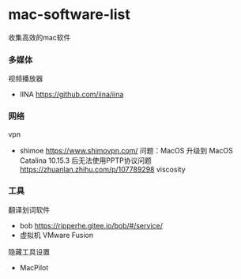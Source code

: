 # mac-software-list

收集高效的mac软件

### 多媒体

视频播放器

- IINA  https://github.com/iina/iina

### 网络

vpn 

- shimoe https://www.shimovpn.com/
  问题：MacOS 升级到 MacOS Catalina 10.15.3 后无法使用PPTP协议问题 https://zhuanlan.zhihu.com/p/107789298
  viscosity

### 工具

翻译划词软件

-  bob https://ripperhe.gitee.io/bob/#/service/
-  虚拟机 VMware Fusion

隐藏工具设置

- MacPilot
